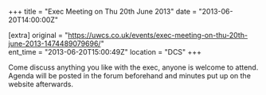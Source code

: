 +++
title = "Exec Meeting on Thu 20th June 2013"
date = "2013-06-20T14:00:00Z"

[extra]
original = "https://uwcs.co.uk/events/exec-meeting-on-thu-20th-june-2013-1474489079696/"    
ent_time = "2013-06-20T15:00:49Z"
location = "DCS"
+++

Come discuss anything you like with the exec, anyone is welcome to attend. Agenda will be posted in the forum beforehand and minutes put up on the website afterwards.

